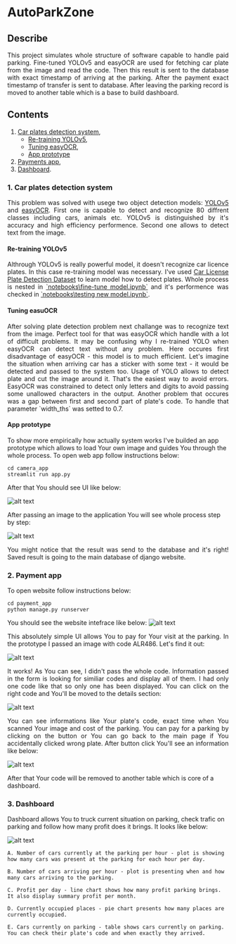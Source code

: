 # AutoParkZone

## Describe
<p style="text-align: justify">This project simulates whole structure of software capable to handle paid parking. Fine-tuned YOLOv5 and easyOCR are used for fetching car plate from the image and read the code. Then this result is sent to the database with exact timestamp of arriving at the parking. After the payment exact timestamp of transfer is sent to database. After leaving the parking record is moved to another table which is a base to build dashboard.</p>

## Contents

1. [Car plates detection system](#first),
    - [Re-training YOLOv5](#yolo),
    - [Tuning easyOCR](#ocr),
    - [App prototype](#app)
2. [Payments app](#second),
3. [Dashboard](#dash).

<a name="first"></a>

### 1. Car plates detection system
<p style="text-align: justify"> This problem was solved with usege two object detection models: <a href="https://github.com/ultralytics/yolov5">YOLOv5</a> and <a href="https://www.jaided.ai/easyocr/">easyOCR</a>. First one is capable to detect and recognize 80 diffrent classes including cars, animals etc. YOLOv5 is distinguished by it's accuracy and high efficiency performence. Second one allows to detect text from the image.</p>

<a name="yolo"></a>

#### Re-training YOLOv5
<p style="text-align: justify">Althrough YOLOv5 is really powerful model, it doesn't recognize car licence plates. In this case re-training model was necessary. I've used <a href="https://www.kaggle.com/datasets/andrewmvd/car-plate-detection/data">Car License Plate Detection Dataset</a> to learn model how to detect plates. Whole process is nested in <a href="https://github.com/lucasosiewicz/AutoParkZone/blob/main/notebooks/fine-tune%20model.ipynb">`notebooks\fine-tune model.ipynb`</a> and it's performence was checked in <a href="https://github.com/lucasosiewicz/AutoParkZone/blob/main/notebooks/testing%20new%20model.ipynb">`notebooks\testing new model.ipynb`</a>.</p>

<a name="ocr"></a>

#### Tuning easuOCR
<p style="text-align: justify">After solving plate detection problem next challange was to recognize text from the image. Perfect tool for that was easyOCR which handle with a lot of difficult problems. It may be confusing why I re-trained YOLO when easyOCR can detect text without any problem. Here occures first disadvantage of easyOCR - this model is to much efficient. Let's imagine the situation when arriving car has a sticker with some text - it would be detected and passed to the system too. Usage of YOLO allows to detect plate and cut the image around it. That's the easiest way to avoid errors. EasyOCR was constrained to detect only letters and digits to avoid passing some unallowed characters in the output. Another problem that occures was a gap between first and second part of plate's code. To handle that parameter `width_ths` was setted to 0.7.</p>

<a name="app"></a>

#### App prototype
To show more empirically how actually system works I've builded an app prototype which allows to load Your own image and guides You through the whole process. To open web app follow instructions below:

```
cd camera_app
streamlit run app.py
```

After that You should see UI like below:

![alt text](img/image.png)

After passing an image to the application You will see whole process step by step:

![alt text](img/image-1.png)

<p style="text-align: justify">You might notice that the result was send to the database and it's right! Saved result is going to the main database of django website.</p>


<a name="second"></a>

### 2. Payment app
To open website follow instructions below:

```
cd payment_app
python manage.py runserver
```

You should see the website intefrace like below:
![alt text](img/image-2.png)

<p style="text-align: justify">This absolutely simple UI allows You to pay for Your visit at the parking. In the prototype I passed an image with code ALR486. Let's find it out:</p>

![alt text](img/image-3.png)

<p style="text-align: justify">It works! As You can see, I didn't pass the whole code. Information passed in the form is looking for similiar codes and display all of them. I had only one code like that so only one has been displayed. You can click on the right code and You'll be moved to the details section:</p>

![alt text](img/image-4.png)

<p style="text-align: justify">You can see informations like Your plate's code, exact time when You scanned Your image and cost of the parking. You can pay for a parking by clicking on the button or You can go back to the main page if You accidentally clicked wrong plate. After button click You'll see an information like below:</p>

![alt text](img/image-6.png)

After that Your code will be removed to another table which is core of a dashboard.


<a name="dash"></a>

### 3. Dashboard

Dashboard allows You to truck current situation on parking, check trafic on parking and follow how many profit does it brings. It looks like below:

![alt text](img/image-7.png)

    A. Number of cars currently at the parking per hour - plot is showing how many cars was present at the parking for each hour per day.

    B. Number of cars arriving per hour - plot is presenting when and how many cars arriving to the parking.

    C. Profit per day - line chart shows how many profit parking brings. It also display summary profit per month.

    D. Currently occupied places - pie chart presents how many places are currently occupied.

    E. Cars currently on parking - table shows cars currently on parking. You can check their plate's code and when exactly they arrived.